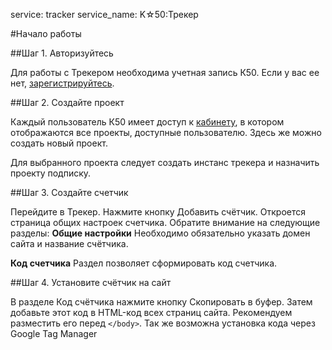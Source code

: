 service: tracker
service_name: K☆50:Трекер

#Начало работы

##Шаг 1. Авторизуйтесь

Для работы с Трекером необходима учетная запись К50. Если у вас ее нет, <a href="https://passport.k50.ru" target="_blank">зарегистрируйтесь</a>.

##Шаг 2. Создайте проект

Каждый пользователь К50 имеет доступ к <a href="https://cabinet.k50.ru" target="_blank">кабинету</a>, в котором отображаются все проекты, доступные пользователю. Здесь же можно создать новый проект.

Для выбранного проекта следует создать инстанс трекера и назначить проекту подписку.

##Шаг 3. Создайте счетчик

Перейдите в Трекер. Нажмите кнопку Добавить счётчик. Откроется страница общих настроек счетчика.
Обратите внимание на следующие разделы:
**Общие настройки**
  Необходимо обязательно указать домен сайта и название счётчика.
  
**Код счетчика**
  Раздел позволяет сформировать код счетчика.

##Шаг 4. Установите счётчик на сайт

В разделе Код счётчика нажмите кнопку Скопировать в буфер. Затем добавьте этот код в HTML-код всех страниц сайта. Рекомендуем разместить его перед `</body>`.
Так же возможна установка кода через Google Tag Manager

